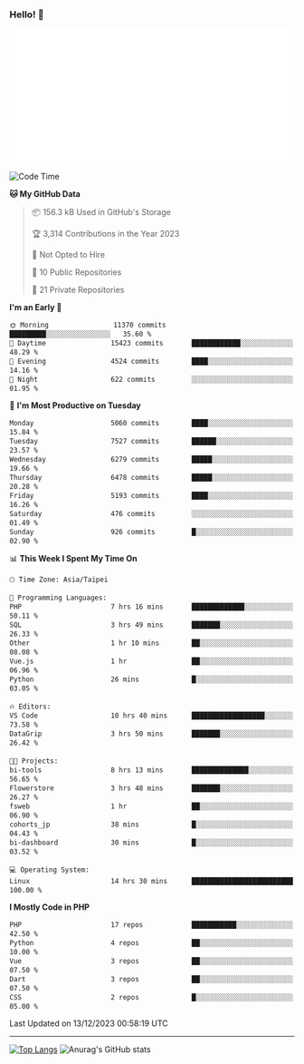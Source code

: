 ### Hello! 👋

![Metrics](/metrics.classic.svg)

<!--START_SECTION:waka-->
![Code Time](http://img.shields.io/badge/Code%20Time-935%20hrs%2014%20mins-blue)

**🐱 My GitHub Data** 

> 📦 156.3 kB Used in GitHub's Storage 
 > 
> 🏆 3,314 Contributions in the Year 2023
 > 
> 🚫 Not Opted to Hire
 > 
> 📜 10 Public Repositories 
 > 
> 🔑 21 Private Repositories 
 > 
**I'm an Early 🐤** 

```text
🌞 Morning                11370 commits       █████████░░░░░░░░░░░░░░░░   35.60 % 
🌆 Daytime                15423 commits       ████████████░░░░░░░░░░░░░   48.29 % 
🌃 Evening                4524 commits        ████░░░░░░░░░░░░░░░░░░░░░   14.16 % 
🌙 Night                  622 commits         ░░░░░░░░░░░░░░░░░░░░░░░░░   01.95 % 
```
📅 **I'm Most Productive on Tuesday** 

```text
Monday                   5060 commits        ████░░░░░░░░░░░░░░░░░░░░░   15.84 % 
Tuesday                  7527 commits        ██████░░░░░░░░░░░░░░░░░░░   23.57 % 
Wednesday                6279 commits        █████░░░░░░░░░░░░░░░░░░░░   19.66 % 
Thursday                 6478 commits        █████░░░░░░░░░░░░░░░░░░░░   20.28 % 
Friday                   5193 commits        ████░░░░░░░░░░░░░░░░░░░░░   16.26 % 
Saturday                 476 commits         ░░░░░░░░░░░░░░░░░░░░░░░░░   01.49 % 
Sunday                   926 commits         █░░░░░░░░░░░░░░░░░░░░░░░░   02.90 % 
```


📊 **This Week I Spent My Time On** 

```text
🕑︎ Time Zone: Asia/Taipei

💬 Programming Languages: 
PHP                      7 hrs 16 mins       █████████████░░░░░░░░░░░░   50.11 % 
SQL                      3 hrs 49 mins       ███████░░░░░░░░░░░░░░░░░░   26.33 % 
Other                    1 hr 10 mins        ██░░░░░░░░░░░░░░░░░░░░░░░   08.08 % 
Vue.js                   1 hr                ██░░░░░░░░░░░░░░░░░░░░░░░   06.96 % 
Python                   26 mins             █░░░░░░░░░░░░░░░░░░░░░░░░   03.05 % 

🔥 Editors: 
VS Code                  10 hrs 40 mins      ██████████████████░░░░░░░   73.58 % 
DataGrip                 3 hrs 50 mins       ███████░░░░░░░░░░░░░░░░░░   26.42 % 

🐱‍💻 Projects: 
bi-tools                 8 hrs 13 mins       ██████████████░░░░░░░░░░░   56.65 % 
Flowerstore              3 hrs 48 mins       ███████░░░░░░░░░░░░░░░░░░   26.27 % 
fsweb                    1 hr                ██░░░░░░░░░░░░░░░░░░░░░░░   06.90 % 
cohorts_jp               38 mins             █░░░░░░░░░░░░░░░░░░░░░░░░   04.43 % 
bi-dashboard             30 mins             █░░░░░░░░░░░░░░░░░░░░░░░░   03.52 % 

💻 Operating System: 
Linux                    14 hrs 30 mins      █████████████████████████   100.00 % 
```

**I Mostly Code in PHP** 

```text
PHP                      17 repos            ███████████░░░░░░░░░░░░░░   42.50 % 
Python                   4 repos             ██░░░░░░░░░░░░░░░░░░░░░░░   10.00 % 
Vue                      3 repos             ██░░░░░░░░░░░░░░░░░░░░░░░   07.50 % 
Dart                     3 repos             ██░░░░░░░░░░░░░░░░░░░░░░░   07.50 % 
CSS                      2 repos             █░░░░░░░░░░░░░░░░░░░░░░░░   05.00 % 
```




 Last Updated on 13/12/2023 00:58:19 UTC
<!--END_SECTION:waka-->

<hr>

<span style="display:inline-block">[![Top Langs](https://github-readme-stats.vercel.app/api/top-langs/?username=maureendadap&layout=compact&theme=transparent)](https://github.com/anuraghazra/github-readme-stats)</span>
<span style="display:inline-block">![Anurag's GitHub stats](https://github-readme-stats.vercel.app/api?username=maureendadap&show_icons=true&theme=transparent&count_private=true)</span>

<!--
**MaureenDadap/maureendadap** is a ✨ _special_ ✨ repository because its `README.md` (this file) appears on your GitHub profile.

Here are some ideas to get you started:

- 🔭 I’m currently working on ...
- 🌱 I’m currently learning ...
- 👯 I’m looking to collaborate on ...
- 🤔 I’m looking for help with ...
- 💬 Ask me about ...
- 📫 How to reach me: ...
- 😄 Pronouns: ...
- ⚡ Fun fact: ...
-->
